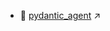 * 📒 <a href="https://colab.research.google.com/github/surajsharma/singularity/blob/master/src/dev/ai/agents/pydantic_agent.ipynb" target="_blank">pydantic_agent</a> ↗️
